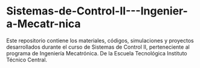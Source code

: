 # Sistemas-de-Control-II---Ingenier-a-Mecatr-nica
Este repositorio contiene los materiales, códigos, simulaciones y proyectos desarrollados durante el curso de Sistemas de Control II, perteneciente al programa de Ingeniería Mecatrónica. De la Escuela Tecnológica Instituto Técnico Central.

